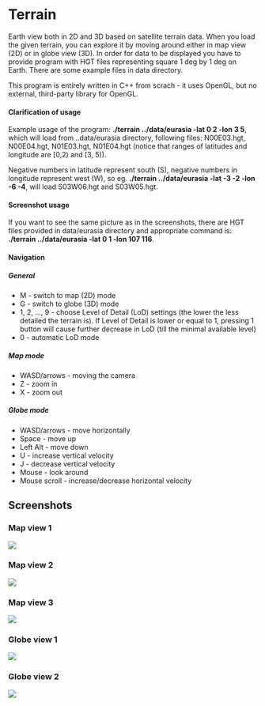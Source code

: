 # Terrain
Earth view both in 2D and 3D based on satellite terrain data. When you load the given terrain, you can explore it by moving around either in map view (2D) or in globe view (3D). In order for data to be displayed you have to provide program with HGT files representing square 1 deg by 1 deg on Earth. There are some example files in data directory. 

This program is entirely written in C++ from scrach - it uses OpenGL, but no external, third-party library for OpenGL.

#### Clarification of usage
Example usage of the program: **./terrain ../data/eurasia -lat 0 2 -lon 3 5**, which will load from ..data/eurasia directory, following files: N00E03.hgt, N00E04.hgt, N01E03.hgt, N01E04.hgt (notice that ranges of latitudes and longitude are [0,2) and [3, 5)). 

Negative numbers in latitude represent south (S), negative numbers in longitude represent west (W), so eg. **./terrain ../data/eurasia -lat -3 -2 -lon -6 -4**, will load S03W06.hgt and S03W05.hgt.

#### Screenshot usage
If you want to see the same picture as in the screenshots, there are HGT files provided in data/eurasia directory and appropriate command is: **./terrain ../data/eurasia -lat 0 1 -lon 107 116**.

#### Navigation
##### General
* M - switch to map (2D) mode
* G - switch to globe (3D) mode
* 1, 2, ..., 9 - choose Level of Detail (LoD) settings (the lower the less detailed the terrain is). If Level of Detail is lower or equal to 1, pressing 1 button will cause further decrease in LoD (till the minimal available level)
* 0 - automatic LoD mode
##### Map mode
* WASD/arrows - moving the camera
* Z - zoom in
* X - zoom out
##### Globe mode
* WASD/arrows - move horizontally
* Space - move up
* Left Alt - move down
* U - increase vertical velocity
* J - decrease vertical velocity
* Mouse - look around
* Mouse scroll - increase/decrease horizontal velocity

Screenshots
---
### Map view 1
![](https://i.imgur.com/akx6tf2.png)

### Map view 2
![](https://i.imgur.com/6znMa2H.png)

### Map view 3
![](https://i.imgur.com/AzEOma8.png)

### Globe view 1
![](https://i.imgur.com/olVFbQj.png)

### Globe view 2
![](https://i.imgur.com/5bl3Nev.png)

